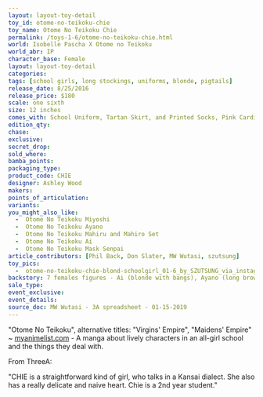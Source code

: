 ```yaml
---
layout: layout-toy-detail 
toy_id: otome-no-teikoku-chie
toy_name: Otome No Teikoku Chie
permalink: /toys-1-6/otome-no-teikoku-chie.html
world: Isobelle Pascha X Otome no Teikoku
world_abr: IP
character_base: Female
layout: layout-toy-detail
categories: 
tags: [school girls, long stockings, uniforms, blonde, pigtails]
release_date: 8/25/2016
release_price: $180 
scale: one sixth
size: 12 inches
comes_with: School Uniform, Tartan Skirt, and Printed Socks, Pink Cardigan, 1  Set of Hands and Loafers, 1 Set of Bra and Panties
edition_qty: 
chase: 
exclusive: 
secret_drop: 
sold_where: 
bamba_points: 
packaging_type: 
product_code: CHIE
designer: Ashley Wood
makers: 
points_of_articulation: 
variants: 
you_might_also_like: 
  -  Otome No Teikoku Miyoshi
  -  Otome No Teikoku Ayano
  -  Otome No Teikoku Mahiru and Mahiro Set
  -  Otome No Teikoku Ai
  -  Otome No Teikoku Mask Senpai
article_contributors: [Phil Back, Don Slater, MW Wutasi, szutsung]
toy_pics: 
  -  otome-no-teikoku-chie-blond-schoolgirl_01-6_by_SZUTSUNG_via_instagram.jpg
backstory: 7 females figures - Ai (blonde with bangs), Ayano (long brown hair), Chie (bright yellow pigtail puffs), Mahiro and Mahiru (twins with purple and pink pigtails, respectively), Miyoshi (long red-orange hair), Mask Senpai (grey hair, white respiratory safety mask. Special release through Goodsmile.com). Market update - typically seen at $150 to $350.
sale_type: 
event_exclusive: 
event_details: 
source_doc: MW Wutasi - 3A spreadsheet - 01-15-2019
---
```

"Otome No Teikoku", alternative titles: "Virgins' Empire", "Maidens' Empire" ~ <a href="https://myanimelist.net/manga/23463/Otome_no_Teikoku" target="_blank">myanimelist.com</a> - A manga about lively characters in an all-girl school and the things they deal with.

From ThreeA:

"CHIE is a straightforward kind of girl, who talks in a Kansai dialect. She also has a really delicate and naive heart. Chie is a 2nd year student."
